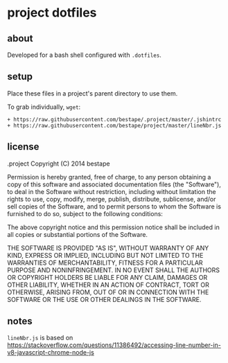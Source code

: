 # project dotfiles
## about
Developed for a bash shell configured with `.dotfiles`.
## setup
Place these files in a project's parent directory to use them.

To grab individually, `wget`: 
```
+ https://raw.githubusercontent.com/bestape/.project/master/.jshintrc
+ https://raw.githubusercontent.com/bestape/project/master/lineNbr.js
```
## license
.project Copyright (C) 2014 bestape

Permission is hereby granted, free of charge, to any person obtaining a copy of this software and associated documentation files (the "Software"), to deal in the Software without restriction, including without limitation the rights to use, copy, modify, merge, publish, distribute, sublicense, and/or sell copies of the Software, and to permit persons to whom the Software is furnished to do so, subject to the following conditions:

The above copyright notice and this permission notice shall be included in all copies or substantial portions of the Software.

THE SOFTWARE IS PROVIDED "AS IS", WITHOUT WARRANTY OF ANY KIND, EXPRESS OR IMPLIED, INCLUDING BUT NOT LIMITED TO THE WARRANTIES OF MERCHANTABILITY, FITNESS FOR A PARTICULAR PURPOSE AND NONINFRINGEMENT. IN NO EVENT SHALL THE AUTHORS OR COPYRIGHT HOLDERS BE LIABLE FOR ANY CLAIM, DAMAGES OR OTHER LIABILITY, WHETHER IN AN ACTION OF CONTRACT, TORT OR OTHERWISE, ARISING FROM, OUT OF OR IN CONNECTION WITH THE SOFTWARE OR THE USE OR OTHER DEALINGS IN THE SOFTWARE.
## notes
`lineNbr.js` is based on https://stackoverflow.com/questions/11386492/accessing-line-number-in-v8-javascript-chrome-node-js
